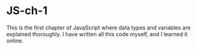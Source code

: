 # JS-ch-1
This is the first chapter of JavaScript where data types and variables are explained thoroughly. I have written all this code myself, and I learned it online.

